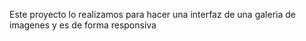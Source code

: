 Este proyecto lo realizamos para hacer una interfaz de una galeria de imagenes y es de forma responsiva